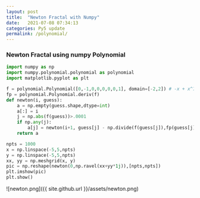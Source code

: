 ```yaml
---
layout: post
title:  "Newton Fractal with Numpy"
date:   2021-07-08 07:34:13
categories: Py5 update
permalink: /polynomial/
---
```


### Newton Fractal using numpy Polynomial

```python
import numpy as np
import numpy.polynomial.polynomial as polynomial
import matplotlib.pyplot as plt

f = polynomial.Polynomial([0,-1,0,0,0,0,0,1], domain=[-2,2]) # -x + x^7
fp = polynomial.Polynomial.deriv(f)
def newton(i, guess):
    a = np.empty(guess.shape,dtype=int)
    a[:] = i
    j = np.abs(f(guess))>.0001
    if np.any(j):
        a[j] = newton(i+1, guess[j] - np.divide(f(guess[j]),fp(guess[j])))
    return a

npts = 1000
x = np.linspace(-5,5,npts)
y = np.linspace(-5,5,npts)
xx, yy = np.meshgrid(x, y)
pic = np.reshape(newton(0,np.ravel(xx+yy*1j)),[npts,npts])
plt.imshow(pic)
plt.show()
```

![newton.png]({{ site.github.url }}/assets/newton.png)
